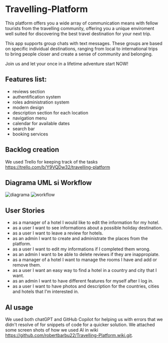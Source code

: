 # Travelling-Platform

This platform offers you a wide array of communication means with fellow tourists from the travelling community, offering you 
a unique enviroment well suited for discovering the best travel destination for your next trip.

This app supports group chats with text messages. These groups are based on specific individual destinations, ranging from 
local to international trips to bring people closer and create a sense of community and belonging.

Join us and let your once in a lifetime adventure start NOW!


## Features list:

-	 reviews section
-	 authentification system
-	 roles administration system
-	 modern design
-	 description section for each location
-	 navigation menu
-	 calendar for available dates
-	 search bar
-	 booking services

## Backlog creation

We used Trello for keeping track of the tasks https://trello.com/b/Y9VQDw32/travelling-platform

## Diagrama UML si Workflow

![diagrama](https://github.com/robertbarbu22/Travelling-Platform/assets/95352665/40f870dd-92c2-43b7-a21e-f8e0221a6ac8)
![workflow](https://github.com/robertbarbu22/Travelling-Platform/assets/95352665/7490997c-31c0-4485-b699-3ee783231d1f)

## User Stories

- as a manager of a hotel I would like to edit the information for my hotel.
- as a user I want to see informations about a possible holiday destination.
- as a user I want to leave a review for hotels.
- as an admin I want to create and administrate the places from the platform.
- as a user I want to edit my informations if I completed them wrong.
- as an admin I want to be able to delete reviews if they are inappropiate. 
- as a manager of a hotel I want to manage the rooms I have and add or remove them.
- as a user I want an easy way to find a hotel in a country and city that I want.
- as an admin I want to have different features for myself after I log in.
- as a user I want to have photos and description for the countries, cities and hotels that I'm interested in.

## AI usage

We used both chatGPT and GitHub Copilot for helping us with errors that we didn't resolve of for snippets of code for a quicker solution.
We attached some screen shots of how we used AI in wiki https://github.com/robertbarbu22/Travelling-Platform.wiki.git.
